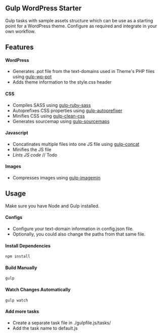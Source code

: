 ## Gulp WordPress Starter
Gulp tasks with sample assets structure which can be use as a starting point for a WordPress theme. Configure as required and integrate in your own workflow.

## Features
#### WordPress
- Generates .pot file from the text-domains used in Theme's PHP files using [gulp-wp-pot]
- Adds theme information to the style.css header

#### CSS
- Compiles SASS using [gulp-ruby-sass]
- Autoprefixes CSS properties using [gulp-autoprefixer]
- Minifies CSS using [gulp-clean-css]
- Generates sourcemap using [gulp-sourcemaps]

#### Javascript
- Concatinates multiple files into one JS file using [gulp-concat]
- Minifies the JS file
- *Lints JS code* // Todo

#### Images
- Compresses images using [gulp-imagemin]


## Usage
Make sure you have Node and Gulp installed.

#### Configs
- Configure your text-domain information in config.json file.
- Optionally, you could also change the paths from that same file.

#### Install Dependencies

```
npm install
```

#### Build Manually
```
gulp
```

#### Watch Changes Automatically
```
gulp watch
```

#### Add more tasks
- Create a separate task file in ./gulpfile.js/tasks/
- Add the task name to default.js

[gulp-wp-pot]: https://www.npmjs.com/package/gulp-wp-pot
[gulp-ruby-sass]: https://github.com/sindresorhus/gulp-ruby-sass
[gulp-autoprefixer]: https://www.npmjs.com/package/gulp-autoprefixer
[gulp-clean-css]: https://www.npmjs.com/package/gulp-clean-css
[gulp-sourcemaps]: https://www.npmjs.com/package/gulp-sourcemaps
[gulp-concat]: https://www.npmjs.com/package/gulp-concat
[gulp-imagemin]: https://www.npmjs.com/package/gulp-imagemin
